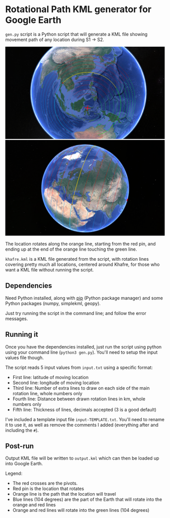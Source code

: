 # Rotational Path KML generator for Google Earth

`gen.py` script is a Python script that will generate a KML file showing movement path of any location during S1 -> S2.

![china viz](img/china-viz.png "china viz")
![world viz](img/world-viz.png "world viz")

The location rotates along the orange line, starting from the red pin, and ending up at the end of the orange line touching the green line.

`khafre.kml` is a KML file generated from the script, with rotation lines covering pretty much all locations, centered around Khafre, for those who want a KML file without running the script.

## Dependencies

Need Python installed, along with [pip](https://pip.pypa.io/en/stable/installation/) (Python package manager) and some Python packages (numpy, simplekml, geopy).

Just try running the script in the command line; and follow the error messages.

## Running it

Once you have the dependencies installed, just run the script using python using your command line (`python3 gen.py`). You'll need to setup the input values file though.

The script reads 5 input values from `input.txt` using a specific format:
- First line: latitude of moving location
- Second line: longitude of moving location
- Third line: Number of extra lines to draw on each side of the main rotation line, whole numbers only
- Fourth line: Distance between drawn rotation lines in km, whole numbers only
- Fifth line: Thickness of lines, decimals accepted (3 is a good default)

I've included a template input file `input-TEMPLATE.txt`. You'll need to rename it to use it, as well as remove the comments I added (everything after and including the `#`).

## Post-run

Output KML file will be written to `output.kml` which can then be loaded up into Google Earth.

Legend:
- The red crosses are the pivots.
- Red pin is the location that rotates
- Orange line is the path that the location will travel
- Blue lines (104 degrees) are the part of the Earth that will rotate into the orange and red lines
- Orange and red lines will rotate into the green lines (104 degrees)
